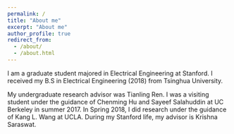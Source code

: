 ```yaml
---
permalink: /
title: "About me"
excerpt: "About me"
author_profile: true
redirect_from:
  - /about/
  - /about.html
---
```


I am a graduate student majored in Electrical Engineering at Stanford. I received my B.S in Electrical Engineering (2018) from Tsinghua University.

My undergraduate research advisor was Tianling Ren. I was a visiting student under the guidance of Chenming Hu and Sayeef Salahuddin at UC Berkeley in summer 2017. In Spring 2018, I did research under the guidance of Kang L. Wang at UCLA. During my Stanford life, my advisor is Krishna Saraswat.
